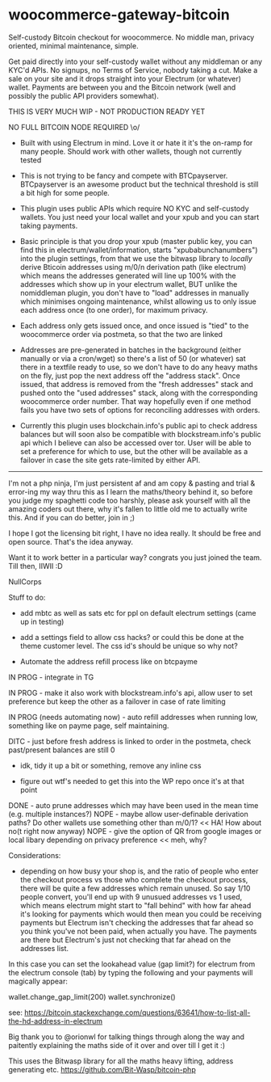 # woocommerce-gateway-bitcoin
Self-custody Bitcoin checkout for woocommerce. No middle man, privacy oriented, minimal maintenance, simple.

Get paid directly into your self-custody wallet without any middleman or any KYC'd APIs.
No signups, no Terms of Service, nobody taking a cut. Make a sale on your site and it drops straight into 
your Electrum (or whatever) wallet. Payments are between you and the Bitcoin network (well and possibly
the public API providers somewhat).

THIS IS VERY MUCH WIP - NOT PRODUCTION READY YET

NO FULL BITCOIN NODE REQUIRED \o/


- Built with using Electrum in mind. Love it or hate it it's the on-ramp for many people. Should work with other wallets, though
not currently tested

- This is not trying to be fancy and compete with BTCpayserver. BTCpayserver is an awesome product but the technical
threshold is still a bit high for some people.

- This plugin uses public APIs which require NO KYC and self-custody wallets. You just need your local wallet and your xpub
and you can start taking payments.

- Basic principle is that you drop your xpub (master public key, you can find this in electrum/wallet/information, starts
"xpubabunchanumbers") into the plugin settings, from that we use the bitwasp library to *locally* derive Bticoin addresses
using m/0/n derivation path (like electrum) which means the addresses generated will line up 100% with the addresses
which show up in your electrum wallet, BUT unlike the nomiddleman plugin, you don't have to "load" addresses in manually which
minimises ongoing maintenance, whilst allowing us to only issue each address once (to one order), for maximum privacy.

- Each address only gets issued once, and once issued is "tied" to the woocommerce order via postmeta, so that the two are linked

- Addresses are pre-generated in batches in the background  (either manually or via a cron/wget) so there's a list of 50 (or whatever)
sat there in a textfile ready to use, so we don't have to do any heavy maths on the fly, just pop the next address off the "address stack".
Once issued, that address is removed from the "fresh addresses" stack and pushed onto the "used addresses" stack, along with the
corresponding woocommerce order number. That way hopefully even if one method fails you have two sets of options for reconciling addresses
with orders.

- Currently this plugin uses blockchain.info's public api to check address balances but will soon also be compatible with blockstream.info's public api which I believe can also be accessed over tor. User will be able to set a preference for which to use, but the other will be available as a failover in case the site gets rate-limited by either API.


-----------------------------

I'm not a php ninja, I'm just persistent af and am copy & pasting and trial & error-ing my way thru this as I learn the maths/theory behind it, so before you judge my spaghetti code too harshly, please ask yourself with all the amazing coders out there, why it's fallen to little old me to actually write this. And if you can do better, join in ;)

I hope I got the licensing bit right, I have no idea really. It should be free and open source. That's the idea anyway.

Want it to work better in a particular way? congrats you just joined the team. Till then, IIWII :D


NullCorps






Stuff to do:

- add mbtc as well as sats etc for ppl on default electrum settings (came up in testing)

- add a settings field to allow css hacks? or could this be done at the theme customer level. The css id's should be unique so why not?

- Automate the address refill process like on btcpayme

IN PROG - integrate in TG

IN PROG - make it also work with blockstream.info's api, allow user to set preference but keep the other as a failover in case of rate limiting

IN PROG (needs automating now) - auto refill addresses when running low, something like on payme page, self maintaining.

DITC - just before fresh address is linked to order in the postmeta, check past/present balances are still 0

- idk, tidy it up a bit or something, remove any inline css

- figure out wtf's needed to get this into the WP repo once it's at that point

DONE - auto prune addresses which may have been used in the mean time (e.g. multiple instances?)
NOPE - maybe allow user-definable derivation paths? Do other wallets use something other than m/0/1? << HA! How about no(t right now anyway)
NOPE - give the option of QR from google images or local libary depending on privacy preference << meh, why?


Considerations:


- depending on how busy your shop is, and the ratio of people who enter the checkout process vs those who complete the checkout process, there
will be quite a few addresses which remain unused. So say 1/10 people convert, you'll end up with 9 unusued addresses vs 1 used, which means 
electrum might start to "fall behind" with how far ahead it's looking for payments which would then mean you could be receiving payments but 
Electrum isn't checking the addresses that far ahead so you think you've not been paid, when actually you have. The payments are there but 
Electrum's just not checking that far ahead on the addresses list.

In this case you can set the lookahead value (gap limit?) for electrum from the electrum console (tab) by typing the following and your payments
will magically appear:

wallet.change_gap_limit(200)
wallet.synchronize()

see: https://bitcoin.stackexchange.com/questions/63641/how-to-list-all-the-hd-address-in-electrum


  


Big thank you to @orionwl for talking things through along the way and paitently explaining the maths side of it over and over till I get it :)

This uses the Bitwasp library for all the maths heavy lifting, address generating etc. https://github.com/Bit-Wasp/bitcoin-php
